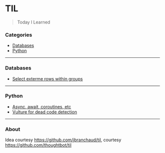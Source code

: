 # TIL

> Today I Learned

### Categories

* [Databases](#databases)
* [Python](#python)

---

### Databases

* [Select exterme rows within groups](db/group_extrema.md)


---

### Python

* [Async, await, coroutines, etc](python/async_et_al.md)
* [Vulture for dead code detection](python/vulture.md)

---

### About

Idea courtesy https://github.com/jbranchaud/til, courtesy https://github.com/thoughtbot/til
